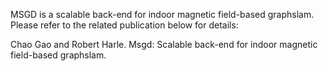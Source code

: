 MSGD is a scalable back-end for indoor magnetic field-based graphslam. Please refer to the related publication below for details:

Chao Gao and Robert Harle. Msgd: Scalable back-end for indoor magnetic field-based graphslam.
